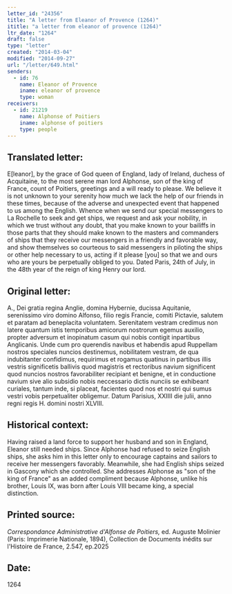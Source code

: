 ```yaml
---
letter_id: "24356"
title: "A letter from Eleanor of Provence (1264)"
ititle: "a letter from eleanor of provence (1264)"
ltr_date: "1264"
draft: false
type: "letter"
created: "2014-03-04"
modified: "2014-09-27"
url: "/letter/649.html"
senders:
  - id: 76
    name: Eleanor of Provence
    iname: eleanor of provence
    type: woman
receivers:
  - id: 21219
    name: Alphonse of Poitiers
    iname: alphonse of poitiers
    type: people
---
```

<h2> Translated letter:</h2>E[leanor], by the grace of God queen of England, lady of Ireland, duchess of Acquitaine, to the most serene man lord Alphonse, son of the king of France, count of Poitiers, greetings and a will ready to please.
We believe it is not unknown to your serenity how much we lack the help of our friends in these times, because of the adverse and unexpected event that happened to us among the English.  Whence when we send our special messengers to La Rochelle to seek and get ships, we request and ask your nobility, in which we trust without any doubt, that you make known to your bailiffs in those parts that they should make known to the masters and commanders of ships that they receive our messengers in a friendly and favorable way, and show themselves so courteous to said messengers in piloting the ships or other help necessary to us, acting if it please [you] so that we and ours who are yours be perpetually obliged to you.
Dated Paris, 24th of July, in the 48th year of the reign of king Henry our lord.
<h2 class="mt-4"> Original letter:</h2>A., Dei gratia regina Anglie, domina Hybernie, ducissa Aquitanie, serenissimo viro domino Alfonso, filio regis Francie, comiti Pictavie, salutem et paratam ad beneplacita voluntatem. Serenitatem vestram credimus non latere quantum istis temporibus amicorum nostrorum egemus auxilio, propter adversum et inopinatum casum qui nobis contigit inpartibus Anglicanis. Unde cum pro querendis navibus et habendis apud Ruppellam nostros speciales nuncios destinemus, nobilitatem vestram, de qua indubitanter confidimus, requirimus et rogamus quatinus in partibus illis vestris significetis ballivis quod magistris et rectoribus navium significent quod nuncios nostros favorabiliter recipiant et benigne, et in conductione navium sive alio subsidio nobis neccessario dictis nunciis se exhibeant curiales, tantum inde, si placeat, facientes quod nos et nostri qui sumus vestri vobis perpetualiter obligemur. Datum Parisius, XXIIII die julii, anno regni regis H. domini nostri XLVIII.
<h2 class="mt-4"> Historical context:</h2>Having raised a land force to support her husband and son in England, Eleanor still needed ships.  Since Alphonse had refused to seize English ships, she asks him in this letter only to encourage captains and sailors to receive her messengers favorably.  Meanwhile, she had English ships seized in Gascony which she controlled.  She addresses Alphonse as "son of the king of France" as an added compliment because Alphonse, unlike his brother, Louis IX, was born after Louis VIII became king, a special distinction.
<h2 class="mt-4"> Printed source:</h2><p><em>Correspondance Administrative d'Alfonse de Poitiers,</em> ed. Auguste Molinier (Paris: Imprimerie Nationale, 1894), Collection de Documents inédits sur l'Histoire de France, 2.547, ep.2025</p><h2 class="mt-4"> Date:</h2>1264